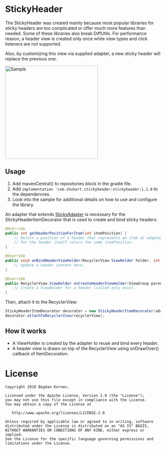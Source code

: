 # StickyHeader

The StickyHeader was created mainly because most popular libraries for sticky headers are too complicated or offer much more features than needed. Some of these libraries also break DiffUtils. For performance reason, a header view is created only once while view types and click listeners are not supported.

Also, by customizing this view via supplied adapter, a new sticky header will replace the previous one.

<img src="/images/small_demo.gif" alt="Sample" width="300px" />

Usage
-----

1. Add mavenCentral() to repositories block in the gradle file.
2. Add `implementation 'com.shuhart.stickyheader:stickyheader:1.1.0` to the dependencies.
3. Look into the sample for additional details on how to use and configure the library.

An adapter that extends [StickyAdapter](https://github.com/shuhart/StickyHeader/blob/master/stickyheader/src/main/java/com/shuhart/stickyheader/StickyAdapter.java)  is necessary for the StickyHeaderItemDecorator that is used to create and bind sticky headers:

```java
@Override
public int getHeaderPositionForItem(int itemPosition) {
    // Return a position of a header that represents an item at adapter position.
    // For the header itself return the same itemPosition.
}

@Override
public void onBindHeaderViewHolder(RecyclerView.ViewHolder holder, int headerPosition) {
    // Update a header content here.
}

@Override
public RecyclerView.ViewHolder onCreateHeaderViewHolder(ViewGroup parent) {
    // Create a ViewHolder for a header (called only once).
}
 ```


Then, attach it to the RecyclerView:

```java
StickyHeaderItemDecorator decorator = new StickyHeaderItemDecorator(adapter);
decorator.attachToRecyclerView(recyclerView);
```

How it works
-----
* A ViewHolder is created by the adapter to reuse and bind every header.
* A header view is drawn on top of the RecyclerView using onDrawOver() callback of ItemDecoration.

License
=======

    Copyright 2018 Bogdan Kornev.

    Licensed under the Apache License, Version 2.0 (the "License");
    you may not use this file except in compliance with the License.
    You may obtain a copy of the License at

       http://www.apache.org/licenses/LICENSE-2.0

    Unless required by applicable law or agreed to in writing, software
    distributed under the License is distributed on an "AS IS" BASIS,
    WITHOUT WARRANTIES OR CONDITIONS OF ANY KIND, either express or implied.
    See the License for the specific language governing permissions and
    limitations under the License.
